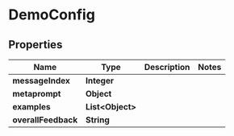 

# DemoConfig


## Properties

| Name | Type | Description | Notes |
|------------ | ------------- | ------------- | -------------|
|**messageIndex** | **Integer** |  |  |
|**metaprompt** | **Object** |  |  |
|**examples** | **List&lt;Object&gt;** |  |  |
|**overallFeedback** | **String** |  |  |




